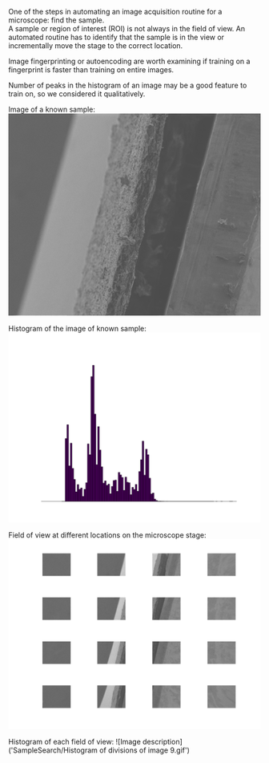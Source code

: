 One of the steps in automating an image acquisition routine for a microscope:  find the sample.    
A sample or region of interest (ROI) is not always in the field of view.  An automated routine has to identify that the sample is in the view or incrementally move the stage to the correct location.   

Image fingerprinting or autoencoding are worth examining if training on a fingerprint is faster than training on entire images.  

Number of peaks in the histogram of an image may be a good feature to train on, so we considered it qualitatively.  

Image of a known sample:
![Image description](SampleSearch/8.tif) 

Histogram of the image of known sample:
![Image description](SampleSearch/Histogram_of_Image8.tiff) 

Field of view at different locations on the microscope stage:
![Image description](SampleSearch/Division_of_Image9.gif) 

Histogram of each field of view:
![Image description]('SampleSearch/Histogram of divisions of image 9.gif') 



